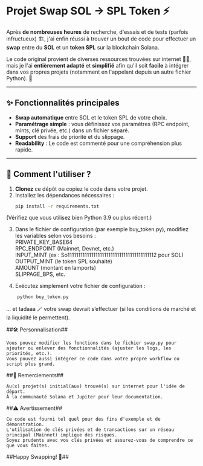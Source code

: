 # **Projet Swap SOL → SPL Token** ⚡

Après **de nombreuses heures** de recherche, d'essais et de tests (parfois infructueux) 🏗️, j'ai enfin réussi à trouver un bout de code pour effectuer un **swap** entre du **SOL** et un **token SPL** sur la blockchain Solana. 

Le code original provient de diverses ressources trouvées sur internet 🕵️‍♀️, mais je l'ai **entièrement adapté** et **simplifié** afin qu'il soit **facile** à intégrer dans vos propres projets (notamment en l'appelant depuis un autre fichier Python). 🎉

---

## ✨ **Fonctionnalités principales** 

- **Swap automatique** entre SOL et le token SPL de votre choix.  
- **Paramétrage simple** : vous définissez vos paramètres (RPC endpoint, mints, clé privée, etc.) dans un fichier séparé.  
- **Support** des frais de priorité et du slippage.  
- **Readability** : Le code est commenté pour une compréhension plus rapide.

---

## 🚀 **Comment l'utiliser ?**

1. **Clonez** ce dépôt ou copiez le code dans votre projet.  
2. Installez les dépendances nécessaires :  
   ```bash
   pip install -r requirements.txt
   ```
(Vérifiez que vous utilisez bien Python 3.9 ou plus récent.)

3. Dans le fichier de configuration (par exemple buy_token.py), modifiez les variables selon vos besoins :<br>
        PRIVATE_KEY_BASE64<br>
        RPC_ENDPOINT (Mainnet, Devnet, etc.)<br>
        INPUT_MINT (ex : So11111111111111111111111111111111111111112 pour SOL)<br>
        OUTPUT_MINT (le token SPL souhaité)<br>
        AMOUNT (montant en lamports)<br>
        SLIPPAGE_BPS, etc.<br>

4. Exécutez simplement votre fichier de configuration :
```bash
    python buy_token.py
```
   ... et tadaaa 🪄 votre swap devrait s’effectuer (si les conditions de marché et la liquidité le permettent).

##🛠️ Personnalisation##

    Vous pouvez modifier les fonctions dans le fichier swap.py pour ajouter ou enlever des fonctionnalités (ajuster les logs, les priorités, etc.).
    Vous pouvez aussi intégrer ce code dans votre propre workflow ou script plus grand.

##🤝 Remerciements##

    Au(x) projet(s) initial(aux) trouvé(s) sur internet pour l'idée de départ.
    À la communauté Solana et Jupiter pour leur documentation.

##⚠️ Avertissement##

    Ce code est fourni tel quel pour des fins d'exemple et de démonstration.
    L'utilisation de clés privées et de transactions sur un réseau principal (Mainnet) implique des risques.
    Soyez prudents avec vos clés privées et assurez-vous de comprendre ce que vous faites.

##Happy Swapping! 🥳##
